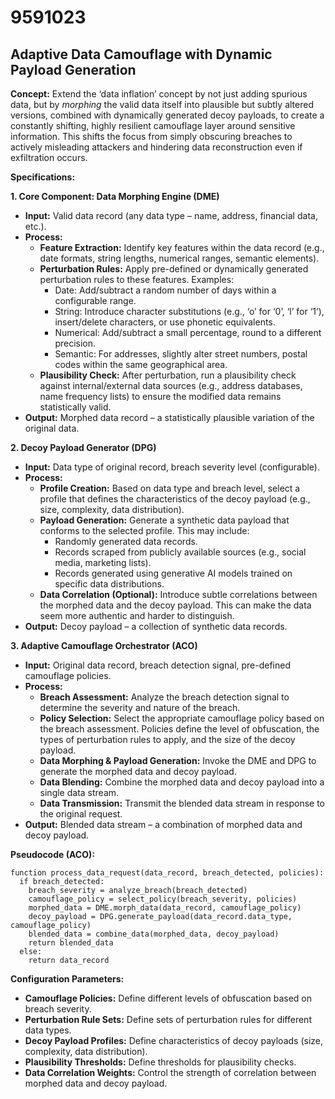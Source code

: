 # 9591023

## Adaptive Data Camouflage with Dynamic Payload Generation

**Concept:** Extend the ‘data inflation’ concept by not just adding spurious data, but by *morphing* the valid data itself into plausible but subtly altered versions, combined with dynamically generated decoy payloads, to create a constantly shifting, highly resilient camouflage layer around sensitive information. This shifts the focus from simply obscuring breaches to actively misleading attackers and hindering data reconstruction even if exfiltration occurs.

**Specifications:**

**1. Core Component: Data Morphing Engine (DME)**

*   **Input:** Valid data record (any data type – name, address, financial data, etc.).
*   **Process:**
    *   **Feature Extraction:** Identify key features within the data record (e.g., date formats, string lengths, numerical ranges, semantic elements).
    *   **Perturbation Rules:** Apply pre-defined or dynamically generated perturbation rules to these features. Examples:
        *   Date: Add/subtract a random number of days within a configurable range.
        *   String: Introduce character substitutions (e.g., ‘o’ for ‘0’, ‘l’ for ‘1’), insert/delete characters, or use phonetic equivalents.
        *   Numerical: Add/subtract a small percentage, round to a different precision.
        *   Semantic:  For addresses, slightly alter street numbers, postal codes within the same geographical area.
    *   **Plausibility Check:**  After perturbation, run a plausibility check against internal/external data sources (e.g., address databases, name frequency lists) to ensure the modified data remains statistically valid.
*   **Output:** Morphed data record – a statistically plausible variation of the original data.

**2. Decoy Payload Generator (DPG)**

*   **Input:** Data type of original record, breach severity level (configurable).
*   **Process:**
    *   **Profile Creation:** Based on data type and breach level, select a profile that defines the characteristics of the decoy payload (e.g., size, complexity, data distribution).
    *   **Payload Generation:** Generate a synthetic data payload that conforms to the selected profile.  This may include:
        *   Randomly generated data records.
        *   Records scraped from publicly available sources (e.g., social media, marketing lists).
        *   Records generated using generative AI models trained on specific data distributions.
    *   **Data Correlation (Optional):** Introduce subtle correlations between the morphed data and the decoy payload. This can make the data seem more authentic and harder to distinguish.
*   **Output:** Decoy payload – a collection of synthetic data records.

**3. Adaptive Camouflage Orchestrator (ACO)**

*   **Input:**  Original data record, breach detection signal, pre-defined camouflage policies.
*   **Process:**
    *   **Breach Assessment:** Analyze the breach detection signal to determine the severity and nature of the breach.
    *   **Policy Selection:** Select the appropriate camouflage policy based on the breach assessment. Policies define the level of obfuscation, the types of perturbation rules to apply, and the size of the decoy payload.
    *   **Data Morphing & Payload Generation:** Invoke the DME and DPG to generate the morphed data and decoy payload.
    *   **Data Blending:** Combine the morphed data and decoy payload into a single data stream.
    *   **Data Transmission:** Transmit the blended data stream in response to the original request.
*   **Output:** Blended data stream – a combination of morphed data and decoy payload.

**Pseudocode (ACO):**

```
function process_data_request(data_record, breach_detected, policies):
  if breach_detected:
    breach_severity = analyze_breach(breach_detected)
    camouflage_policy = select_policy(breach_severity, policies)
    morphed_data = DME.morph_data(data_record, camouflage_policy)
    decoy_payload = DPG.generate_payload(data_record.data_type, camouflage_policy)
    blended_data = combine_data(morphed_data, decoy_payload)
    return blended_data
  else:
    return data_record
```

**Configuration Parameters:**

*   **Camouflage Policies:**  Define different levels of obfuscation based on breach severity.
*   **Perturbation Rule Sets:**  Define sets of perturbation rules for different data types.
*   **Decoy Payload Profiles:** Define characteristics of decoy payloads (size, complexity, data distribution).
*   **Plausibility Thresholds:** Define thresholds for plausibility checks.
*   **Data Correlation Weights:**  Control the strength of correlation between morphed data and decoy payload.